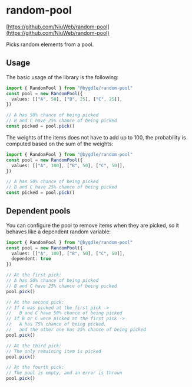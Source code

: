 # random-pool

[https://github.com/NiuWeb/random-pool](https://github.com/NiuWeb/random-pool)

Picks random elements from a pool.

## Usage
The basic usage of the library is the following:

```ts
import { RandomPool } from "@bygdle/random-pool"
const pool = new RandomPool({
  values: [["A", 50], ["B", 25], ["C", 25]],
})

// A has 50% chance of being picked
// B and C have 25% chance of being picked
const picked = pool.pick() 
```
The weights of the items does not have to add up to 100, the probability is computed based on the sum of the weights:

```ts
import { RandomPool } from "@bygdle/random-pool"
const pool = new RandomPool({
  values: [["A", 100], ["B", 50], ["C", 50]],
})

// A has 50% chance of being picked
// B and C have 25% chance of being picked
const picked = pool.pick() 
```

## Dependent pools
You can configure the pool to remove items when they are picked, so it behaves like a dependent random variable:

```ts
import { RandomPool } from "@bygdle/random-pool"
const pool = new RandomPool({
  values: [["A", 100], ["B", 50], ["C", 50]],
  dependent: true
})

// At the first pick:
// A has 50% chance of being picked
// B and C have 25% chance of being picked
pool.pick() 

// At the second pick:
// If A was picked at the first pick ->
//   B and C have 50% chance of being picked
// If B or C were picked at the first pick ->
//   A has 75% chance of being picked, 
//   and the other one has 25% chance of being picked
pool.pick()

// At the third pick:
// The only remaining item is picked
pool.pick()

// At the fourth pick:
// The pool is empty, and an error is thrown
pool.pick()
```
